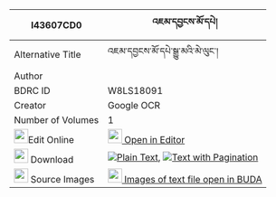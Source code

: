|I43607CD0|འཇམ་དབྱངས་མོ་དཔེ། 
| --- | --- 
|Alternative Title |འཇམ་དབྱངས་མོ་དཔེ་སྒྱུ་མའི་མེ་ལུང་།
|Author | 
|BDRC ID | W8LS18091
|Creator | Google OCR
|Number of Volumes| 1
|<img width="25" src="https://img.icons8.com/color/25/000000/edit-property.png">Edit Online| [<img width="25" src="https://avatars.githubusercontent.com/u/45091458?s=200&v=4"> Open in Editor](http://editor.openpecha.org/I43607CD0)
|<img width="25" src="https://img.icons8.com/fluent/48/000000/download-2.png"/>  Download | [![](https://img.icons8.com/color/20/000000/txt.png)Plain Text](https://github.com/Openpecha/I43607CD0/releases/download/v1/jamyang_mo_pe_plain_I43607CD0.zip), [![](https://img.icons8.com/color/20/000000/txt.png)Text with Pagination](https://github.com/Openpecha/I43607CD0/releases/download/v1/jamyang_mo_pe_pages_I43607CD0.zip)
|<img width="25" src="https://img.icons8.com/plasticine/100/000000/pictures-folder.png"/>  Source Images | [<img width="25" src="https://library.bdrc.io/icons/BUDA-small.svg"> Images of text file open in BUDA](https://library.bdrc.io/show/bdr:W8LS18091)